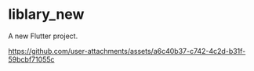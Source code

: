 # liblary_new

A new Flutter project.


https://github.com/user-attachments/assets/a6c40b37-c742-4c2d-b31f-59bcbf71055c

